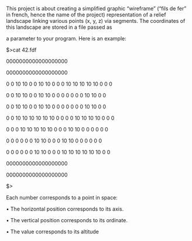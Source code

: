 This project is about creating a simplified graphic “wireframe” (“fils de fer” in french,
hence the name of the project) representation of a relief landscape linking various points
(x, y, z) via segments. The coordinates of this landscape are stored in a file passed as

a parameter to your program. Here is an example:

$>cat 42.fdf

0000000000000000000

0000000000000000000

0 0 10 10 0 0 10 10 0 0 0 10 10 10 10 10 0 0 0

0 0 10 10 0 0 10 10 0 0 0 0 0 0 0 10 10 0 0

0 0 10 10 0 0 10 10 0 0 0 0 0 0 0 10 10 0 0

0 0 10 10 10 10 10 10 0 0 0 0 10 10 10 10 0 0 0

0 0 0 10 10 10 10 10 0 0 0 10 10 0 0 0 0 0 0

0 0 0 0 0 0 10 10 0 0 0 10 10 0 0 0 0 0 0

0 0 0 0 0 0 10 10 0 0 0 10 10 10 10 10 10 0 0

0000000000000000000

0000000000000000000

$>

Each number corresponds to a point in space:

• The horizontal position corresponds to its axis.

• The vertical position corresponds to its ordinate.

• The value corresponds to its altitude
